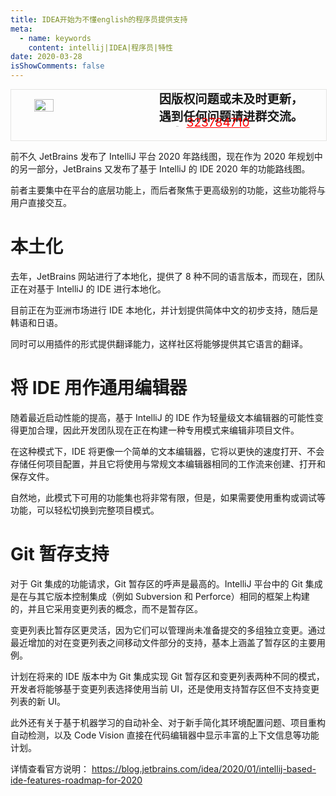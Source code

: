 ```yaml
---
title: IDEA开始为不懂english的程序员提供支持
meta:
  - name: keywords
    content: intellij|IDEA|程序员|特性
date: 2020-03-28
isShowComments: false
---
```


<!-- QQ卡片 -->
<div style="width:100%;display:flex;justify-content:space-around;border:1px solid #E5E5E4;">
  <img style="width:25%;padding-top:15px;" src="http://md.taojingling.cn/WechatIMG31.jpeg" onclick="window.open('http://shang.qq.com/wpa/qunwpa?idkey=22ed6bd53a50f9764493ef41746bfb3006123cbe097729a106fee0c46b6e0b9e', '_blank');" />

  <div style="display:flex;flex-direction:column;justify-content:space-around;">
    <div style="font-size:1.2rem;font-weight:bold;">
      <div>因版权问题或未及时更新，</div>
      <div>遇到任何问题请进群交流。</div>
    </div>
    <div style="padding-left:12%;position:relative;bottom:20%;">
      <img style="width:6%;position:relative;top:3px;cursor:pointer;" src="https://i.loli.net/2019/11/23/U3qbMEuC9n6YBRA.png" onclick="window.open('http://shang.qq.com/wpa/qunwpa?idkey=22ed6bd53a50f9764493ef41746bfb3006123cbe097729a106fee0c46b6e0b9e', '_blank');" />
      <a href="http://shang.qq.com/wpa/qunwpa?idkey=22ed6bd53a50f9764493ef41746bfb3006123cbe097729a106fee0c46b6e0b9e" style="font-size:1.2rem;text-decoration:underline;color:red;" target="_blank">323784710</a>
    </div>
  </div>
</div>

前不久 JetBrains 发布了 IntelliJ 平台 2020 年路线图，现在作为 2020 年规划中的另一部分，JetBrains 又发布了基于 IntelliJ 的 IDE 2020 年的功能路线图。

前者主要集中在平台的底层功能上，而后者聚焦于更高级别的功能，这些功能将与用户直接交互。

# 本土化


去年，JetBrains 网站进行了本地化，提供了 8 种不同的语言版本，而现在，团队正在对基于 IntelliJ 的 IDE 进行本地化。

目前正在为亚洲市场进行 IDE 本地化，并计划提供简体中文的初步支持，随后是韩语和日语。

同时可以用插件的形式提供翻译能力，这样社区将能够提供其它语言的翻译。



# 将 IDE 用作通用编辑器



随着最近启动性能的提高，基于 IntelliJ 的 IDE 作为轻量级文本编辑器的可能性变得更加合理，因此开发团队现在正在构建一种专用模式来编辑非项目文件。

在这种模式下，IDE 将更像一个简单的文本编辑器，它将以更快的速度打开、不会存储任何项目配置，并且它将使用与常规文本编辑器相同的工作流来创建、打开和保存文件。



自然地，此模式下可用的功能集也将非常有限，但是，如果需要使用重构或调试等功能，可以轻松切换到完整项目模式。

# Git 暂存支持


对于 Git 集成的功能请求，Git 暂存区的呼声是最高的。IntelliJ 平台中的 Git 集成是在与其它版本控制集成（例如 Subversion 和 Perforce）相同的框架上构建的，并且它采用变更列表的概念，而不是暂存区。

变更列表比暂存区更灵活，因为它们可以管理尚未准备提交的多组独立变更。通过最近增加的对在变更列表之间移动文件部分的支持，基本上涵盖了暂存区的主要用例。

计划在将来的 IDE 版本中为 Git 集成实现 Git 暂存区和变更列表两种不同的模式，开发者将能够基于变更列表选择使用当前 UI，还是使用支持暂存区但不支持变更列表的新 UI。

此外还有关于基于机器学习的自动补全、对于新手简化其环境配置问题、项目重构自动检测，以及 Code Vision 直接在代码编辑器中显示丰富的上下文信息等功能计划。

详情查看官方说明：
https://blog.jetbrains.com/idea/2020/01/intellij-based-ide-features-roadmap-for-2020
